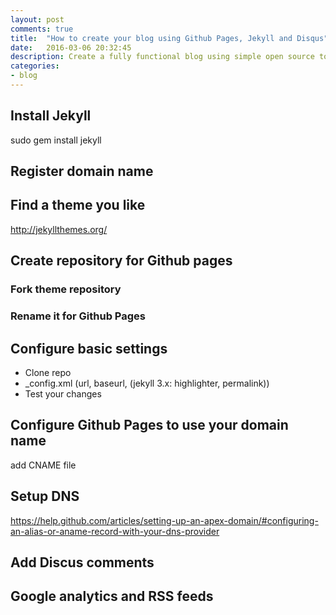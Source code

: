 ```yaml
---
layout: post
comments: true
title:  "How to create your blog using Github Pages, Jekyll and Disqus"
date:   2016-03-06 20:32:45
description: Create a fully functional blog using simple open source tools.
categories:
- blog
---
```


## Install Jekyll
sudo gem install jekyll

## Register domain name

## Find a theme you like
http://jekyllthemes.org/

## Create repository for Github pages

### Fork theme repository

### Rename it for Github Pages

## Configure basic settings
- Clone repo
- _config.xml (url, baseurl, (jekyll 3.x: highlighter, permalink))
- Test your changes

## Configure Github Pages to use your domain name
add CNAME file

## Setup DNS
https://help.github.com/articles/setting-up-an-apex-domain/#configuring-an-alias-or-aname-record-with-your-dns-provider
## Add Discus comments

## Google analytics and RSS feeds

[jekyll]:    http://jekyllrb.com
[markdown]: http://daringfireball.net/projects/markdown/
[github-pages]: http://pages.github.com/
